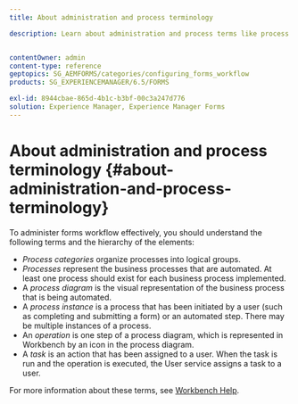 ```yaml
---
title: About administration and process terminology

description: Learn about administration and process terms like process instance, process diagram and operation.


contentOwner: admin
content-type: reference
geptopics: SG_AEMFORMS/categories/configuring_forms_workflow
products: SG_EXPERIENCEMANAGER/6.5/FORMS

exl-id: 8944cbae-865d-4b1c-b3bf-00c3a247d776
solution: Experience Manager, Experience Manager Forms
---
```

# About administration and process terminology {#about-administration-and-process-terminology}

To administer forms workflow effectively, you should understand the following terms and the hierarchy of the elements:

* *Process categories* organize processes into logical groups.
* *Processes* represent the business processes that are automated. At least one process should exist for each business process implemented.
* A *process diagram* is the visual representation of the business process that is being automated.
* A *process instance* is a process that has been initiated by a user (such as completing and submitting a form) or an automated step. There may be multiple instances of a process.
* An *operation* is one step of a process diagram, which is represented in Workbench by an icon in the process diagram.
* A *task* is an action that has been assigned to a user. When the task is run and the operation is executed, the User service assigns a task to a user.

For more information about these terms, see [Workbench Help](https://www.adobe.com/go/learn_aemforms_workbench_63).
